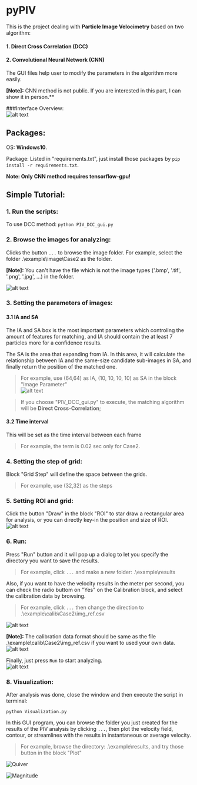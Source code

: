 # pyPIV

This is the project dealing with **Particle Image Velocimetry** based on two algorithm:
#### 1. Direct Cross Correlation (DCC)
#### 2. Convolutional Neural Network (CNN)  
  

The GUI files help user to modify the parameters in the algorithm more easily.

**[Note]:** CNN method is not public. If you are interested in this part, I can show it in person.**

###Interface Overview:  
![alt text](./src/rd01.png)  

## Packages:
OS: **Windows10**.

Package: Listed in "requirements.txt", just install those packages by <code>pip install -r requirements.txt</code>.

**Note: Only CNN method requires tensorflow-gpu!**


## Simple Tutorial:
### 1. Run the scripts:
To use DCC method:
<code>python PIV_DCC_gui.py</code>


### 2. Browse the images for analyzing:
Clicks the button <code>...</code> to browse the image folder.
For example, select the folder .\example\image\Case2 as the folder.

**[Note]:** You can't have the file which is not the image types ('.bmp', '.tif', '.png', '.jpg', ...) in the folder.

![alt text](./src/rd02.png)  

### 3. Setting the parameters of images:
#### 3.1 IA and SA
The IA and SA box is the most important parameters which controling the amount of features for matching, and IA should contain the at least 7 particles more for a confidence results.

The SA is the area that expanding from IA. In this area, it will calculate the relationship between IA and the same-size candidate sub-images in SA, and finally return the position of the matched one.

>For example, use (64,64) as IA, (10, 10, 10, 10) as SA in the block "Image Parameter"  
![alt text](./src/rd03.png)  

>If you choose "PIV_DCC_gui.py" to execute, the matching algorithm will be **Direct Cross-Correlation**;


#### 3.2 Time interval
This will be set as the time interval between each frame
>For example, the term is 0.02 sec only for Case2.  



### 4. Setting the step of grid:
Block "Grid Step" will define the space between the grids.

>For example, use (32,32) as the steps 


### 5. Setting ROI and grid:
Click the button "Draw" in the block "ROI" to star draw a rectangular area for analysis, or you can directly key-in the position and size of ROI.
![alt text](./src/rd04.png)  

### 6. Run:
Press "Run" button and it will pop up a dialog to let you specify the directory you want to save the results.
>For example, click <code>...</code> and make a new folder: .\example\results

Also, if you want to have the velocity results in the meter per second, you can check the radio buttom on "Yes" on the Calibration block, and select the calibration data by browsing.
>For example, click <code>...</code> then change the direction to .\example\calib\Case2\img_ref.csv  

![alt text](./src/rd05.png)  


**[Note]:** The calibration data format should be same as the file .\example\calib\Case2\img_ref.csv if you want to used your own data.  
![alt text](./src/rd06.png)  


Finally, just press `Run` to start analyzing.  
![alt text](./src/rd07.png)  

### 8. Visualization:
After analysis was done, close the window and then execute the script in terminal:

<code>python Visualization.py</code>

In this GUI program, you can browse the folder you just created for the results of the PIV analysis by clicking `...`, then plot the velocity field, contour, or streamlines with the results in instantaneous or average velocity.

>For example, browse the directory: .\example\results, and try those button in the block "Plot"  

![Quiver](./src/rd08.png)  

![Magnitude](./src/rd09.png)  
